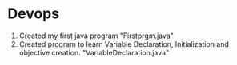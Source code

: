 # Devops
1. Created my first java program "Firstprgm.java"<br>
2. Created program to learn Variable Declaration, Initialization and objective creation. "VariableDeclaration.java"<br>
